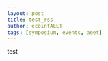 ```yaml
---
layout: post
title: test_rss
author: ecoinfAEET 
tags: [symposium, events, aeet]
---
```



test 












